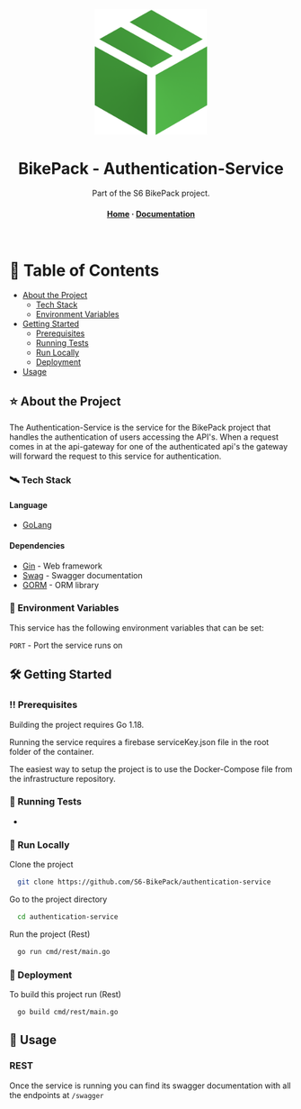 <div align="center">
  <a href="https://github.com/S6-BikePack">
    <img src="assets/logo.png" alt="logo" width="200" height="auto" />
  </a>
  <h1>BikePack - Authentication-Service</h1>

  <p>
    Part of the S6 BikePack project.
  </p>


<!-- Badges -->
<p>

</p>

<h4>
    <a href="https://github.com/S6-BikePack">Home</a>
  <span> · </span>
    <a href="https://github.com/S6-BikePack/authentication-service#-about-the-project">Documentation</a>
  </h4>
</div>

<br />

<!-- Table of Contents -->
# 📓 Table of Contents

- [About the Project](#-about-the-project)
    * [Tech Stack](#%EF%B8%8F-tech-stack)
    * [Environment Variables](#-environment-variables)
- [Getting Started](%EF%B8%8F-getting-started)
    * [Prerequisites](%EF%B8%8F-prerequisites)
    * [Running Tests](#-running-tests)
    * [Run Locally](#-run-locally)
    * [Deployment](#-deployment)
- [Usage](#-usage)



<!-- About the Project -->
## ⭐ About the Project

The Authentication-Service is the service for the BikePack project that handles the authentication of users accessing the API's. 
When a request comes in at the api-gateway for one of the authenticated api's the gateway will forward the request to this service for authentication.


<!-- TechStack -->
### 🛰️ Tech Stack
#### Language
  <ul>
    <li><a href="https://go.dev/">GoLang</a></li>
</ul>

#### Dependencies
  <ul>
    <li><a href="https://github.com/gin-gonic/gin">Gin</a><span> - Web framework</span></li>
    <li><a href="https://github.com/swaggo/swag">Swag</a><span> - Swagger documentation</span></li>
    <li><a href="https://gorm.io/index.html">GORM</a><span> - ORM library</span></li>
  </ul>

<!-- Env Variables -->
### 🔑 Environment Variables

This service has the following environment variables that can be set:

`PORT` - Port the service runs on

<!-- Getting Started -->
## 	🛠️ Getting Started

<!-- Prerequisites -->
### ‼️ Prerequisites

Building the project requires Go 1.18.

Running the service requires a firebase serviceKey.json file in the root folder of the container.

The easiest way to setup the project is to use the Docker-Compose file from the infrastructure repository.

<!-- Running Tests -->
### 🧪 Running Tests

-

<!-- Run Locally -->
### 🏃 Run Locally

Clone the project

```bash
  git clone https://github.com/S6-BikePack/authentication-service
```

Go to the project directory

```bash
  cd authentication-service
```

Run the project (Rest)

```bash
  go run cmd/rest/main.go
```


<!-- Deployment -->
### 🚀 Deployment

To build this project run (Rest)

```bash
  go build cmd/rest/main.go
```


<!-- Usage -->
## 👀 Usage

### REST
Once the service is running you can find its swagger documentation with all the endpoints at `/swagger`